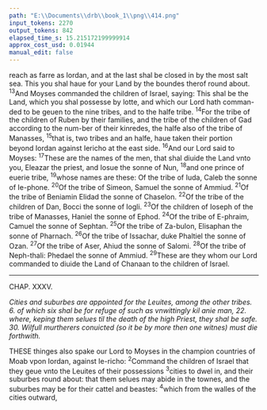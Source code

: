 ```yaml
---
path: "E:\\Documents\\drb\\book_1\\png\\414.png"
input_tokens: 2270
output_tokens: 842
elapsed_time_s: 15.215172199999914
approx_cost_usd: 0.01944
manual_edit: false
---
```

reach as farre as Iordan, and at the last shal be closed in by the most salt sea. This you shal haue for your Land by the boundes therof round about. <sup>13</sup>And Moyses commanded the children of Israel, saying: This shal be the Land, which you shal possesse by lotte, and which our Lord hath comman-ded to be geuen to the nine tribes, and to the halfe tribe. <sup>14</sup>For the tribe of the children of Ruben by their families, and the tribe of the children of Gad according to the num-ber of their kinredes, the halfe also of the tribe of Manasses, <sup>15</sup>that is, two tribes and an halfe, haue taken their portion beyond Iordan against Iericho at the east side. <sup>16</sup>And our Lord said to Moyses: <sup>17</sup>These are the names of the men, that shal diuide the Land vnto you, Eleazar the priest, and Iosue the sonne of Nun, <sup>18</sup>and one prince of euerie tribe, <sup>19</sup>whose names are these: Of the tribe of Iuda, Caleb the sonne of Ie-phone. <sup>20</sup>Of the tribe of Simeon, Samuel the sonne of Ammiud. <sup>21</sup>Of the tribe of Beniamin Elidad the sonne of Chaselon. <sup>22</sup>Of the tribe of the children of Dan, Bocci the sonne of Iogli. <sup>23</sup>Of the children of Ioseph of the tribe of Manasses, Haniel the sonne of Ephod. <sup>24</sup>Of the tribe of E-phraim, Camuel the sonne of Sephtan. <sup>25</sup>Of the tribe of Za-bulon, Elisaphan the sonne of Pharnach. <sup>26</sup>Of the tribe of Issachar, duke Phaltiel the sonne of Ozan. <sup>27</sup>Of the tribe of Aser, Ahiud the sonne of Salomi. <sup>28</sup>Of the tribe of Neph-thali: Phedael the sonne of Ammiud. <sup>29</sup>These are they whom our Lord commanded to diuide the Land of Chanaan to the children of Israel.

<hr>

CHAP. XXXV.

*Cities and suburbes are appointed for the Leuites, among the other tribes. 6. of which six shal be for refuge of such as vnwittingly kil anie man, 22. where, keping them selues til the death of the high Priest, they shal be safe. 30. Wilfull murtherers conuicted (so it be by more then one witnes) must die forthwith.*

THESE thinges also spake our Lord to Moyses in the champion countries of Moab vpon Iordan, against Ie-richo: <sup>2</sup>Command the children of Israel that they geue vnto the Leuites of their possessions <sup>3</sup>cities to dwel in, and their suburbes round about: that them selues may abide in the townes, and the suburbes may be for their cattel and beastes: <sup>4</sup>which from the walles of the cities outward,

[^1]: Cities for Leuites